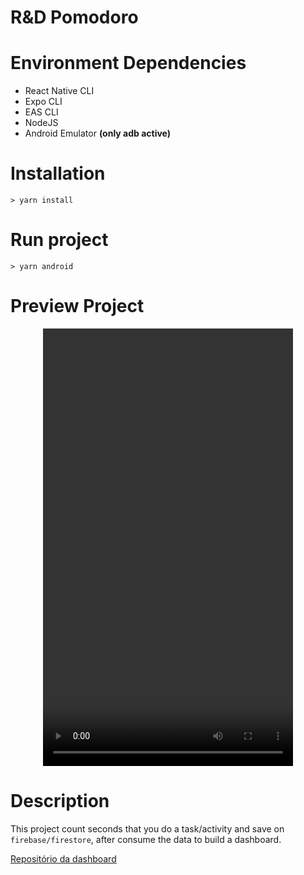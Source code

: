 # R&D Pomodoro

# Environment Dependencies

- React Native CLI
- Expo CLI
- EAS CLI
- NodeJS
- Android Emulator **(only adb active)**

# Installation

```
> yarn install
```

# Run project
```
> yarn android
```

# Preview Project

<div align="center">
  <video src="./doc/video/Screen_Recording_20220906_211542_Pomodoro.mp4" width="400" height="700" controls="controls"></video>
</div>

# Description 

This project count seconds that you do a task/activity and save on <code>firebase/firestore</code>, after consume the data to build a dashboard.

[Repositório da dashboard](https://github.com/Pedro-Augusto-Barbosa-Aparecido/pomodoro-dash.git)
